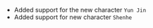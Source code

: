 <!-- **Important: You need to reset your configuration file, a breaking change has been made in this version** -->

- Added support for the new character `Yun Jin`
- Added support for new character `Shenhe`